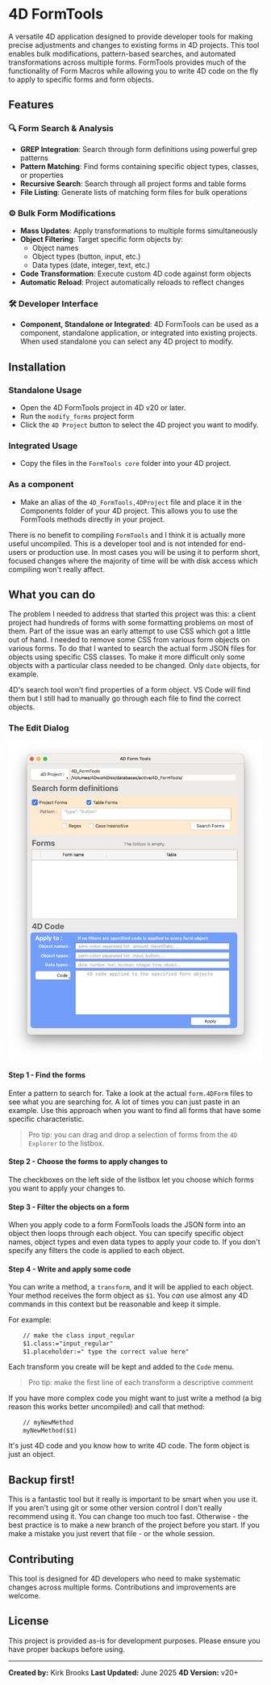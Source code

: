 # 4D FormTools

A versatile 4D application designed to provide developer tools for making precise adjustments and changes to existing forms in 4D projects. This tool enables bulk modifications, pattern-based searches, and automated transformations across multiple forms. FormTools provides much of the functionality of Form Macros while allowing you to write 4D code on the fly to apply to specific forms and form objects.

## Features

### 🔍 **Form Search & Analysis**

- **GREP Integration**: Search through form definitions using powerful grep patterns
- **Pattern Matching**: Find forms containing specific object types, classes, or properties
- **Recursive Search**: Search through all project forms and table forms
- **File Listing**: Generate lists of matching form files for bulk operations

### ⚙️ **Bulk Form Modifications**

- **Mass Updates**: Apply transformations to multiple forms simultaneously
- **Object Filtering**: Target specific form objects by:
  - Object names
  - Object types (button, input, etc.)
  - Data types (date, integer, text, etc.)
- **Code Transformation**: Execute custom 4D code against form objects
- **Automatic Reload**: Project automatically reloads to reflect changes

### 🛠️ **Developer Interface**

- **Component, Standalone or Integrated**: 4D FormTools can be used as a component, standalone application, or integrated into existing projects. When used standalone you can select any 4D project to modify.


## Installation

### Standalone Usage
- Open the 4D FormTools project in 4D v20 or later.
- Run the `modify_forms` project form
- Click the `4D Project` button to select the 4D project you want to modify.

### Integrated Usage
- Copy the files in the `FormTools core` folder into your 4D project.

### As a component
- Make an alias of the `4D_FormTools,4DProject` file and place it in the Components folder of your 4D project. This allows you to use the FormTools methods directly in your project.

There is no benefit to compiling `FormTools` and I think it is actually more useful uncompiled. This is a developer tool and is not intended for end-users or production use. In most cases you will be using it to perform short, focused changes where the majority of time will be with disk access which compiling won't really affect.

## What you can do

The problem I needed to address that started this project was this: a client project had hundreds of forms with some formatting problems on most of them. Part of the issue was an early attempt to use CSS which got a little out of hand. I needed to remove some CSS from various form objects on various forms. To do that I wanted to search the actual form JSON files for objects using specific CSS classes. To make it more difficult only some objects with a particular class needed to be changed. Only `date` objects, for example.

4D's search tool won't find properties of a form object. VS Code will find them but I still had to manually go through each file to find the correct objects.

### The Edit Dialog
![alt text](image.png)

#### **Step 1** - Find the forms
Enter a pattern to search for. Take a look at the actual `form.4DForm` files to see what you are searching for. A lot of times you can just paste in an example. Use this approach when you want to find all forms that have some specific characteristic.

> Pro tip: you can drag and drop a selection of forms from the `4D Explorer` to the listbox.

#### **Step 2** - Choose the forms to apply changes to
The checkboxes on the left side of the listbox let you choose which forms you want to apply your changes to.

#### **Step 3** - Filter the objects on a form
When you apply code to a form FormTools loads the JSON form into an object then loops through each object. You can specify specific object names, object types and even data types to apply your code to. If you don't specify any filters the code is applied to each object.

#### **Step 4** - Write and apply some code
You can write a method, a `transform`, and it will be applied to each object. Your method receives the form object as `$1`. You _can_ use almost any 4D commands in this context but be reasonable and keep it simple.

For example:
```4d
    // make the class input_regular
    $1.class:="input_regular"
    $1.placeholder:=" type the correct value here"
```

Each transform you create will be kept and added to the `Code` menu.
> Pro tip: make the first line of each transform a descriptive comment

If you have more complex code you might want to just write a method (a big reason this works better uncompiled) and call that method:

```4d
    // myNewMethod
    myNewMethod($1)
```

It's just 4D code and you know how to write 4D code. The form object is just an object.

## Backup first!

This is a fantastic tool but it really is important to be smart when you use it. If you aren't using git or some other version control I don't really recommend using it. You can change too much too fast. Otherwise - the best practice is to make a new branch of the project before you start. If you make a mistake you just revert that file - or the whole session.

##


## Contributing

This tool is designed for 4D developers who need to make systematic changes across multiple forms. Contributions and improvements are welcome.

## License

This project is provided as-is for development purposes. Please ensure you have proper backups before using.

---

**Created by:** Kirk Brooks
**Last Updated:** June 2025
**4D Version:** v20+

